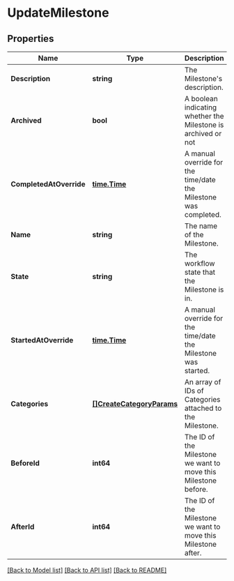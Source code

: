# UpdateMilestone

## Properties
Name | Type | Description | Notes
------------ | ------------- | ------------- | -------------
**Description** | **string** | The Milestone&#x27;s description. | [optional] [default to null]
**Archived** | **bool** | A boolean indicating whether the Milestone is archived or not | [optional] [default to null]
**CompletedAtOverride** | [**time.Time**](time.Time.md) | A manual override for the time/date the Milestone was completed. | [optional] [default to null]
**Name** | **string** | The name of the Milestone. | [optional] [default to null]
**State** | **string** | The workflow state that the Milestone is in. | [optional] [default to null]
**StartedAtOverride** | [**time.Time**](time.Time.md) | A manual override for the time/date the Milestone was started. | [optional] [default to null]
**Categories** | [**[]CreateCategoryParams**](CreateCategoryParams.md) | An array of IDs of Categories attached to the Milestone. | [optional] [default to null]
**BeforeId** | **int64** | The ID of the Milestone we want to move this Milestone before. | [optional] [default to null]
**AfterId** | **int64** | The ID of the Milestone we want to move this Milestone after. | [optional] [default to null]

[[Back to Model list]](../README.md#documentation-for-models) [[Back to API list]](../README.md#documentation-for-api-endpoints) [[Back to README]](../README.md)

